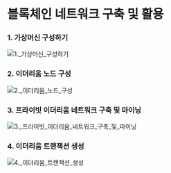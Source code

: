 # 블록체인 네트워크 구축 및 활용
   
### 1. 가상머신 구성하기
![1._가상머신_구성하기](/uploads/5ce0173931136fcedfa48dfaad889101/1._가상머신_구성하기.png)   
### 2. 이더리움 노드 구성
![2._이더리움_노드_구성](/uploads/ee994a56f0b4d0902cbf80b282432448/2._이더리움_노드_구성.png)   
### 3. 프라이빗 이더리움 네트워크 구축 및 마이닝
![3._프라이빗_이더리움_네트워크_구축_및_마이닝](/uploads/12cf1019a3b6f6e9c718b53f2fb0dedf/3._프라이빗_이더리움_네트워크_구축_및_마이닝.png)   
### 4. 이더리움 트랜잭션 생성   
![4._이더리움_트랜잭션_생성](/uploads/995d09502d31dedc84098623b26fed75/4._이더리움_트랜잭션_생성.png)   

